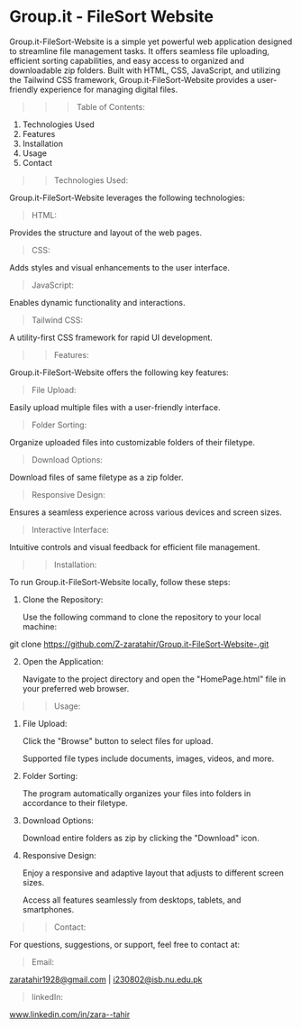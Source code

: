 # Group.it - FileSort Website

Group.it-FileSort-Website is a simple yet powerful web application designed to streamline file management tasks. It offers seamless file uploading, efficient sorting capabilities, and easy access to organized and downloadable zip folders. Built with HTML, CSS, JavaScript, and utilizing the Tailwind CSS framework, Group.it-FileSort-Website provides a user-friendly experience for managing digital files.


>>>Table of Contents:

1. Technologies Used
2. Features
3. Installation
4. Usage
5. Contact





>>Technologies Used:

Group.it-FileSort-Website leverages the following technologies:

>HTML:

 Provides the structure and layout of the web pages.
 
>CSS:

Adds styles and visual enhancements to the user interface.

>JavaScript:

 Enables dynamic functionality and interactions.

>Tailwind CSS:

A utility-first CSS framework for rapid UI development.






>>Features:

Group.it-FileSort-Website offers the following key features:


>File Upload:

 Easily upload multiple files with a user-friendly interface.
 
 
>Folder Sorting: 

 Organize uploaded files into customizable folders of their filetype.


>Download Options:

 Download files of same filetype as a zip folder.


>Responsive Design:

 Ensures a seamless experience across various devices and screen sizes.
 
 
>Interactive Interface: 
 
 Intuitive controls and visual feedback for efficient file management.
 





>>Installation:

To run Group.it-FileSort-Website locally, follow these steps:


1. Clone the Repository: 

   Use the following command to clone the repository to your local machine:

git clone https://github.com/Z-zaratahir/Group.it-FileSort-Website-.git


2. Open the Application: 

   Navigate to the project directory and open the "HomePage.html" file in your preferred web browser.






>>Usage:

1. File Upload:
   
   Click the "Browse" button to select files for upload.

   Supported file types include documents, images, videos, and more.


2. Folder Sorting:

   The program automatically organizes your files into folders in accordance to their filetype.


3. Download Options:

   Download entire folders as zip by clicking the "Download" icon.


4. Responsive Design:

   Enjoy a responsive and adaptive layout that adjusts to different screen sizes.

   Access all features seamlessly from desktops, tablets, and smartphones.






>>Contact:

   For questions, suggestions, or support, feel free to contact at:

>Email:

   zaratahir1928@gmail.com  |  i230802@isb.nu.edu.pk


>linkedIn:

   www.linkedin.com/in/zara--tahir





